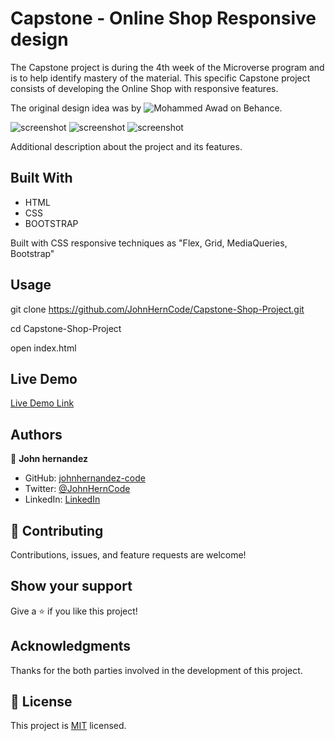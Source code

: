# Capstone - Online Shop Responsive design

The Capstone project is during the 4th week of the Microverse program and is to help identify mastery of the material. This specific Capstone project consists of developing the Online Shop with responsive features. 

The original design idea was by ![Mohammed Awad on Behance](https://www.behance.net/M_Awad).

![screenshot](./shot1.png)
![screenshot](./shot2.png)
![screenshot](./shot3.png)

Additional description about the project and its features.

## Built With

- HTML
- CSS
- BOOTSTRAP

Built with CSS responsive techniques as "Flex, Grid, MediaQueries, Bootstrap"

## Usage

git clone https://github.com/JohnHernCode/Capstone-Shop-Project.git

cd Capstone-Shop-Project

open index.html

## Live Demo

[Live Demo Link](https://JohnHernCode.github.io/Capstone-Shop-Project/)

## Authors

👤 **John hernandez**

- GitHub: [johnhernandez-code](https://github.com/johnhernandez-code)
- Twitter: [@JohnHernCode](https://twitter.com/JohnHernCode)
- LinkedIn: [LinkedIn](https://www.linkedin.com/in/john-hernandez-56a7821b8/)

## 🤝 Contributing

Contributions, issues, and feature requests are welcome!

## Show your support

Give a ⭐️ if you like this project!

## Acknowledgments

Thanks for the both parties involved in the development of this project.

## 📝 License

This project is [MIT](https://github.com/JohnHernCode/Capstone-Shop-Project/blob/main/LICENSE) licensed.

